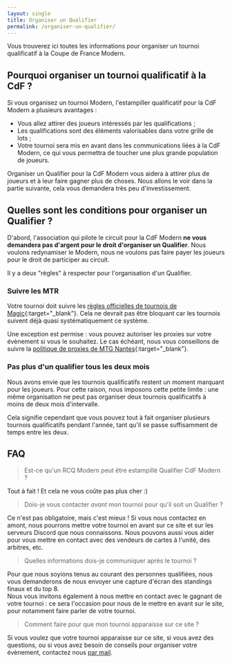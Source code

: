 ```yaml
---
layout: single
title: Organiser un Qualifier
permalink: /organiser-un-qualifier/
---
```


Vous trouverez ici toutes les informations pour organiser un tournoi qualificatif à la Coupe de France Modern.

## Pourquoi organiser un tournoi qualificatif à la CdF ?

Si vous organisez un tournoi Modern, l'estampiller qualificatif pour la CdF Modern a plusieurs avantages :
- Vous allez attirer des joueurs intéressés par les qualifications ;
- Les qualifications sont des éléments valorisables dans votre grille de lots ;
- Votre tournoi sera mis en avant dans les communications liées à la CdF Modern, ce qui vous permettra de toucher une plus grande population de joueurs.

Organiser un Qualifier pour la CdF Modern vous aidera à attirer plus de joueurs et à leur faire gagner plus de choses. Nous allons le voir dans la partie suivante, cela vous demandera très peu d'investissement.

## Quelles sont les conditions pour organiser un Qualifier ?

D'abord, l'association qui pilote le circuit pour la CdF Modern **ne vous demandera pas d'argent pour le droit d'organiser un Qualifier**. Nous voulons redynamiser le Modern, nous ne voulons pas faire payer les joueurs pour le droit de participer au circuit.

Il y a deux "règles" à respecter pour l'organisation d'un Qualifier.

### Suivre les MTR

Votre tournoi doit suivre les [règles officielles de tournois de Magic](https://wpn.wizards.com/en/rules-documents){:target="_blank"}. Cela ne devrait pas être bloquant car les tournois suivent déjà quasi systématiquement ce système.

Une exception est permise : vous pouvez autoriser les proxies sur votre évènement si vous le souhaitez. Le cas échéant, nous vous conseillons de suivre la [politique de proxies de MTG Nantes](https://www.mtgnantes.fr/activit%C3%A9s/politique-proxy){:target="_blank"}.

### Pas plus d'un qualifier tous les deux mois

Nous avons envie que les tournois qualificatifs restent un moment marquant pour les joueurs. Pour cette raison, nous imposons cette petite limite : une même organisation ne peut pas organiser deux tournois qualificatifs à moins de deux mois d'intervalle.

Cela signifie cependant que vous pouvez tout à fait organiser plusieurs tournois qualificatifs pendant l'année, tant qu'il se passe suffisamment de temps entre les deux.

## FAQ

> Est-ce qu'un RCQ Modern peut être estampillé Qualifier CdF Modern ?

Tout à fait ! Et cela ne vous coûte pas plus cher :)

> Dois-je vous contacter *avant* mon tournoi pour qu'il soit un Qualifier ?

Ce n'est pas obligatoire, mais c'est mieux ! Si vous nous contactez en amont, nous pourrons mettre votre tournoi en avant sur ce site et sur les serveurs Discord que nous connaissons. Nous pouvons aussi vous aider pour vous mettre en contact avec des vendeurs de cartes à l'unité, des arbitres, etc.

> Quelles informations dois-je communiquer après le tournoi ?

Pour que nous soyions tenus au courant des personnes qualifiées, nous vous demanderons de nous envoyer une capture d'écran des standings finaux et du top 8.  
Nous vous invitons également à nous mettre en contact avec le gagnant de votre tournoi : ce sera l'occasion pour nous de le mettre en avant sur le site, pour notamment faire parler de votre tournoi.

> Comment faire pour que mon tournoi apparaisse sur ce site ?

Si vous voulez que votre tournoi apparaisse sur ce site, si vous avez des questions, ou si vous avez besoin de conseils pour organiser votre évènement, contactez nous [par mail](mailto:lassembleedumodern@gmail.com).
